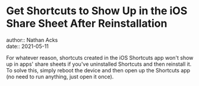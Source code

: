 # Get Shortcuts to Show Up in the iOS Share Sheet After Reinstallation

author:: Nathan Acks  
date:: 2021-05-11

For whatever reason, shortcuts created in the iOS Shortcuts app won't show up in apps' share sheets if you've uninstalled Shortcuts and then reinstall it. To solve this, simply reboot the device and then open up the Shortcuts app (no need to run anything, just open it once).
